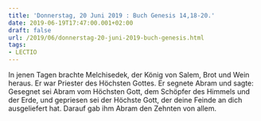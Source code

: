 ```yaml
---
title: 'Donnerstag, 20 Juni 2019 : Buch Genesis 14,18-20.'
date: 2019-06-19T17:47:00.001+02:00
draft: false
url: /2019/06/donnerstag-20-juni-2019-buch-genesis.html
tags: 
- LECTIO
---
```


In jenen Tagen brachte Melchisedek, der König von Salem, Brot und Wein heraus. Er war Priester des Höchsten Gottes. Er segnete Abram und sagte: Gesegnet sei Abram vom Höchsten Gott, dem Schöpfer des Himmels und der Erde, und gepriesen sei der Höchste Gott, der deine Feinde an dich ausgeliefert hat. Darauf gab ihm Abram den Zehnten von allem.